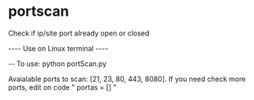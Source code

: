 # portscan
Check if ip/site port already open or closed

---- Use on Linux terminal ----

-- To use: python portScan.py <name or ip from site>

Avaialable ports to scan: [21, 23, 80, 443, 8080]. If you need check more ports, edit on code " portas = [] "
